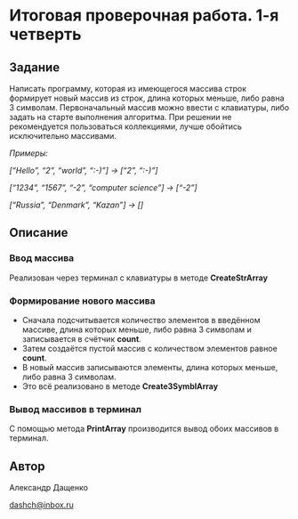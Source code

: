 # Итоговая проверочная работа. 1-я четверть

## Задание

Написать программу, которая из имеющегося массива строк формирует новый массив из строк, длина которых меньше, либо равна 3 символам. Первоначальный массив можно ввести с клавиатуры, либо задать на старте выполнения алгоритма. При решении не рекомендуется пользоваться коллекциями, лучше обойтись исключительно массивами.

*Примеры:*

*[“Hello”, “2”, “world”, “:-)”] → [“2”, “:-)”]*

*[“1234”, “1567”, “-2”, “computer science”] → [“-2”]*

*[“Russia”, “Denmark”, “Kazan”] → []*

## Описание

### Ввод массива

Реализован через терминал с клавиатуры в методе **CreateStrArray**

### Формирование нового массива

* Сначала подсчитывается количество элементов в введённом массиве, длина которых меньше, либо равна 3 символам и записывается в счётчик **count**.
* Затем создаётся пустой массив с количеством элементов равное **count**.
* В новый массив записываются элементы, длина которых меньше, либо равна 3 символам.
* Это всё реализовано в методе **Create3SymblArray**

### Вывод массивов в терминал

С помощью метода **PrintArray** производится вывод обоих массивов в терминал.


## Автор

Александр Дащенко

dashch@inbox.ru